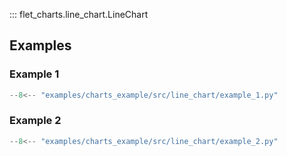 ::: flet_charts.line_chart.LineChart

## Examples

### Example 1

```python
--8<-- "examples/charts_example/src/line_chart/example_1.py"
```

### Example 2

```python
--8<-- "examples/charts_example/src/line_chart/example_2.py"
```

